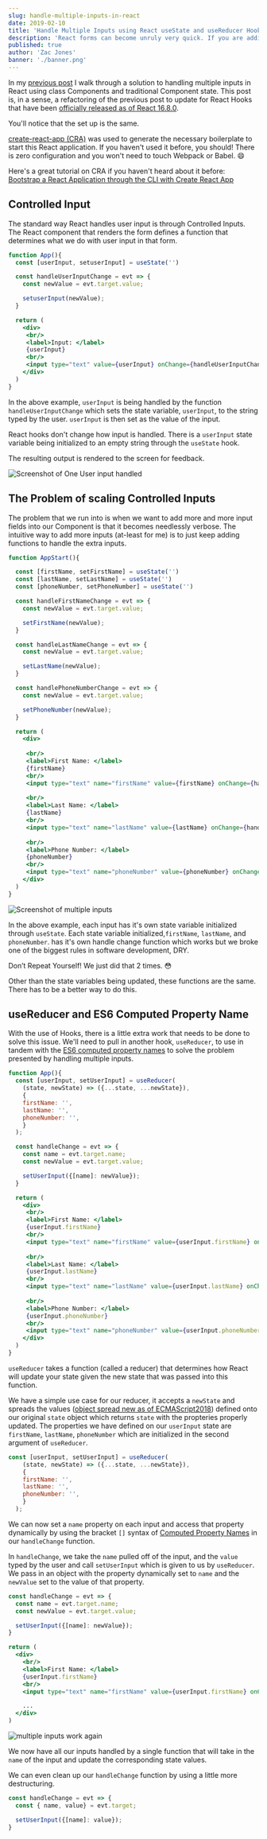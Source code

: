 ```yaml
---
slug: handle-multiple-inputs-in-react
date: 2019-02-10
title: 'Handle Multiple Inputs using React useState and useReducer Hooks with ES6 Computed Property Name'
description: 'React forms can become unruly very quick. If you are adding an event handler for each input, you might be writing more code than you need to. With ES6 Computed Properties, you can use one event handler for all inputs that require the same action.'
published: true
author: 'Zac Jones'
banner: './banner.png'
---
```


In my [previous post](www.zacjones.io/handle-multiple-inputs-in-react) I walk through a solution to handling multiple inputs in React using class Components and traditional Component state. This post is, in a sense, a refactoring of the previous post to update for React Hooks that have been [officially released as of React 16.8.0](https://github.com/facebook/react/blob/master/CHANGELOG.md#1680-february-6-2019).

You'll notice that the set up is the same.

[create-react-app (CRA)](https://github.com/facebook/create-react-app) was used to generate the necessary boilerplate to start this React application. If you haven't used it before, you should! There is zero configuration and you won't need to touch Webpack or Babel. 😄

Here's a great tutorial on CRA if you haven't heard about it before: [Bootstrap a React Application through the CLI with Create React App](https://egghead.io/lessons/react-bootstrap-a-react-application-through-the-cli-with-create-react-app)

## Controlled Input

The standard way React handles user input is through Controlled Inputs. The React component that renders the form defines a function that determines what we do with user input in that form.

```jsx
function App(){
  const [userInput, setuserInput] = useState('')

  const handleUserInputChange = evt => {
    const newValue = evt.target.value;

    setuserInput(newValue);
  }

  return (
    <div>
     <br/>
     <label>Input: </label>
     {userInput}
     <br/>
     <input type="text" value={userInput} onChange={handleUserInputChange}/>
    </div>
  )
}
```

In the above example, `userInput` is being handled by the function `handleUserInputChange` which sets the state variable, `userInput`, to the string typed by the user. `userInput` is then set as the value of the input.

React hooks don't change how input is handled. There is a `userInput` state variable being initialized to an empty string through the `useState` hook.

The resulting output is rendered to the screen for feedback.

![Screenshot of One User input handled](./handle-one-input.png)

## The Problem of scaling Controlled Inputs

The problem that we run into is when we want to add more and more input fields into our Component is that it becomes needlessly verbose. The intuitive way to add more inputs (at-least for me) is to just keep adding functions to handle the extra inputs.

```jsx
function AppStart(){

  const [firstName, setFirstName] = useState('')
  const [lastName, setLastName] = useState('')
  const [phoneNumber, setPhoneNumber] = useState('')

  const handleFirstNameChange = evt => {
    const newValue = evt.target.value;

    setFirstName(newValue);
  }

  const handleLastNameChange = evt => {
    const newValue = evt.target.value;

    setLastName(newValue);
  }

  const handlePhoneNumberChange = evt => {
    const newValue = evt.target.value;

    setPhoneNumber(newValue);
  }

  return (
    <div>
     
     <br/>
     <label>First Name: </label>
     {firstName}
     <br/>
     <input type="text" name="firstName" value={firstName} onChange={handleFirstNameChange}/>
     
     <br/>
     <label>Last Name: </label>
     {lastName}
     <br/>
     <input type="text" name="lastName" value={lastName} onChange={handleLastNameChange}/>
     
     <br/>
     <label>Phone Number: </label>
     {phoneNumber}
     <br/>
     <input type="text" name="phoneNumber" value={phoneNumber} onChange={handlePhoneNumberChange}/>
    </div>
  )
}
```

![Screenshot of multiple inputs](./handle-multiple-inputs.png)

In the above example, each input has it's own state variable initialized through `useState`. Each state variable initialized,`firstName`, `lastName`, and `phoneNumber`. has it's own handle change function which works but we broke one of the biggest rules in software development, DRY.

Don’t Repeat Yourself! We just did that 2 times. 😳

Other than the state variables being updated, these functions are the same. There has to be a better way to do this.

## useReducer and ES6 Computed Property Name

With the use of Hooks, there is a little extra work that needs to be done to solve this issue. We'll need to pull in another hook, `useReducer`, to use in tandem with the [ES6 computed property names](https://developer.mozilla.org/en-US/docs/Web/JavaScript/Reference/Operators/Object_initializer) to solve the problem presented by handling multiple inputs.

```jsx
function App(){
  const [userInput, setUserInput] = useReducer(
    (state, newState) => ({...state, ...newState}),
    {
    firstName: '',
    lastName: '',
    phoneNumber: '',
    }
  );

  const handleChange = evt => {
    const name = evt.target.name;
    const newValue = evt.target.value;

    setUserInput({[name]: newValue});
  }

  return (
    <div>
     <br/>
     <label>First Name: </label>
     {userInput.firstName}
     <br/>
     <input type="text" name="firstName" value={userInput.firstName} onChange={handleChange}/>
     
     <br/>
     <label>Last Name: </label>
     {userInput.lastName}
     <br/>
     <input type="text" name="lastName" value={userInput.lastName} onChange={handleChange}/>
     
     <br/>
     <label>Phone Number: </label>
     {userInput.phoneNumber}
     <br/>
     <input type="text" name="phoneNumber" value={userInput.phoneNumber} onChange={handleChange}/>
    </div>
  )
}
```

`useReducer` takes a function (called a reducer) that determines how React will update your state given the new state that was passed into this function. 

We have a simple use case for our reducer, it accepts a `newState` and spreads the values ([object spread new as of ECMAScript2018](https://developer.mozilla.org/en-US/docs/Web/JavaScript/Reference/Operators/Spread_syntax)) defined onto our original `state` object which returns `state` with the propteries properly updated. The properties we have defined on our `userInput` state are `firstName`, `lastName`, `phoneNumber` which are initialized in the second argument of `useReducer`.

```jsx
const [userInput, setUserInput] = useReducer(
    (state, newState) => ({...state, ...newState}),
    {
    firstName: '',
    lastName: '',
    phoneNumber: '',
    }
  );
```

We can now set a `name` property on each input and access that property dynamically by using the bracket `[]` syntax of [Computed Property Names](https://developer.mozilla.org/en-US/docs/Web/JavaScript/Reference/Operators/Object_initializer) in our `handleChange` function. 

In `handleChange`, we take the `name` pulled off of the input, and the `value` typed by the user and call `setUserInput` which is given to us by `useReducer`. We pass in an object with the property dynamically set to `name` and the `newValue` set to the value of that property.

```jsx
const handleChange = evt => {
  const name = evt.target.name;
  const newValue = evt.target.value;

  setUserInput({[name]: newValue});
}

return (
  <div>
    <br/>
    <label>First Name: </label>
    {userInput.firstName}
    <br/>
    <input type="text" name="firstName" value={userInput.firstName} onChange={handleChange}/>

    ...
  </div>
)
```

![multiple inputs work again](./multiple-inputs-works-again.png)

We now have all our inputs handled by a single function that will take in the `name` of the input and update the corresponding state values.

We can even clean up our `handleChange` function by using a little more destructuring.

```jsx
const handleChange = evt => {
  const { name, value} = evt.target;

  setUserInput({[name]: value});
}
```
